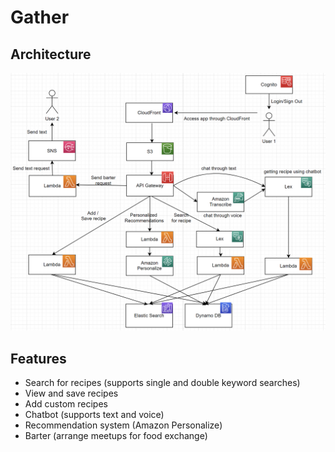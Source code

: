 # Gather

## Architecture
<img src= "frontend/images/architecture.png" width=650>

## Features
- Search for recipes (supports single and double keyword searches)
- View and save recipes
- Add custom recipes
- Chatbot (supports text and voice)
- Recommendation system (Amazon Personalize)
- Barter (arrange meetups for food exchange)

